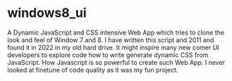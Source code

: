 # windows8_ui
A Dynamic JavaScript and CSS intensive Web App which tries to clone the look and feel of Window 7 and 8. I have written this script and 2011 and found it in 2022 in my old hard drive. It might inspire many new comer UI developers to explore code how to write generate dynamic CSS from JavaScript. How Javascript is so powerful to create such Web App. I never looked at finetune of code quality as it was my fun project.
